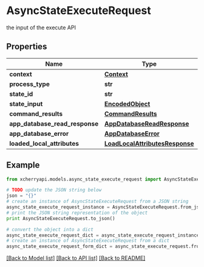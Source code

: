 # AsyncStateExecuteRequest

the input of the execute API

## Properties

Name | Type | Description | Notes
------------ | ------------- | ------------- | -------------
**context** | [**Context**](Context.md) |  | 
**process_type** | **str** |  | 
**state_id** | **str** |  | 
**state_input** | [**EncodedObject**](EncodedObject.md) |  | [optional] 
**command_results** | [**CommandResults**](CommandResults.md) |  | [optional] 
**app_database_read_response** | [**AppDatabaseReadResponse**](AppDatabaseReadResponse.md) |  | [optional] 
**app_database_error** | [**AppDatabaseError**](AppDatabaseError.md) |  | [optional] 
**loaded_local_attributes** | [**LoadLocalAttributesResponse**](LoadLocalAttributesResponse.md) |  | [optional] 

## Example

```python
from xcherryapi.models.async_state_execute_request import AsyncStateExecuteRequest

# TODO update the JSON string below
json = "{}"
# create an instance of AsyncStateExecuteRequest from a JSON string
async_state_execute_request_instance = AsyncStateExecuteRequest.from_json(json)
# print the JSON string representation of the object
print AsyncStateExecuteRequest.to_json()

# convert the object into a dict
async_state_execute_request_dict = async_state_execute_request_instance.to_dict()
# create an instance of AsyncStateExecuteRequest from a dict
async_state_execute_request_form_dict = async_state_execute_request.from_dict(async_state_execute_request_dict)
```
[[Back to Model list]](../README.md#documentation-for-models) [[Back to API list]](../README.md#documentation-for-api-endpoints) [[Back to README]](../README.md)


